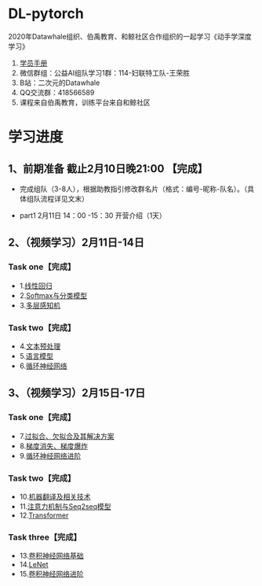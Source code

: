 # DL-pytorch

2020年Datawhale组织、伯禹教育、和鲸社区合作组织的一起学习《动手学深度学习》

1. [学员手册](https://shimo.im/docs/pdr3wkyHKrxJYdyT/read)
2. 微信群组：公益AI组队学习1群：114-妇联特工队-王荣胜
3. B站：二次元的Datawhale
4. QQ交流群：418566589
5. 课程来自伯禹教育，训练平台来自和鲸社区

# 学习进度

## 1、前期准备  截止2月10日晚21:00 【完成】

- 完成组队（3-8人），根据助教指引修改群名片（格式：编号-昵称-队名）。（具体组队流程详见文末）

- part1 2月11日 14：00 -15：30 开营介绍（1天）

## 2、（视频学习）2月11日-14日

### Task one【完成】

- 1.[线性回归](https://github.com/WangRongsheng/DL-pytorch/tree/master/%E3%80%902.11-14%E3%80%91Task%20one/1.线性回归)
- 2.[Softmax与分类模型](https://github.com/WangRongsheng/DL-pytorch/tree/master/%E3%80%902.11-14%E3%80%91Task%20one/2.Softmax与分类模型)
- 3.[多层感知机](https://github.com/WangRongsheng/DL-pytorch/tree/master/%E3%80%902.11-14%E3%80%91Task%20one/3.多层感知机)


### Task two【完成】

- 4.[文本预处理](https://github.com/WangRongsheng/DL-pytorch/tree/master/%E3%80%902.11-14%E3%80%91Task%20two/4.文本预处理)
- 5.[语言模型](https://github.com/WangRongsheng/DL-pytorch/tree/master/%E3%80%902.11-14%E3%80%91Task%20two/5.语言模型)
- 6.[循环神经网络](https://github.com/WangRongsheng/DL-pytorch/tree/master/%E3%80%902.11-14%E3%80%91Task%20two/6.循环神经网络)

## 3、（视频学习）2月15日-17日

### Task one【完成】

- 7.[过拟合、欠拟合及其解决方案](https://github.com/WangRongsheng/DL-pytorch/tree/master/%E3%80%902.15-17%E3%80%91Task%20one/7.%E8%BF%87%E6%8B%9F%E5%90%88%E3%80%81%E6%AC%A0%E6%8B%9F%E5%90%88%E5%8F%8A%E5%85%B6%E8%A7%A3%E5%86%B3%E6%96%B9%E6%A1%88)
- 8.[梯度消失、梯度爆炸](https://github.com/WangRongsheng/DL-pytorch/tree/master/%E3%80%902.15-17%E3%80%91Task%20one/8.梯度消失、梯度爆炸)
- 9.[循环神经网络进阶](https://github.com/WangRongsheng/DL-pytorch/tree/master/%E3%80%902.15-17%E3%80%91Task%20one/9.循环神经网络进阶)


### Task two【完成】

- 10.[机器翻译及相关技术](https://github.com/WangRongsheng/DL-pytorch/tree/master/【2.15-17】Task%20two/10.机器翻译及相关技术)
- 11.[注意力机制与Seq2seq模型](https://github.com/WangRongsheng/DL-pytorch/tree/master/【2.15-17】Task%20two/11.注意力机制与Seq2seq模型)
- 12.[Transformer](https://github.com/WangRongsheng/DL-pytorch/tree/master/【2.15-17】Task%20two/12.Transformer)

### Task three【完成】

- 13.[卷积神经网络基础](https://github.com/WangRongsheng/DL-pytorch/tree/master/%E3%80%902.15-17%E3%80%91Task%20three/13.%E5%8D%B7%E7%A7%AF%E7%A5%9E%E7%BB%8F%E7%BD%91%E7%BB%9C%E5%9F%BA%E7%A1%80)
- 14.[LeNet](https://github.com/WangRongsheng/DL-pytorch/tree/master/%E3%80%902.15-17%E3%80%91Task%20three/14.leNet)
- 15.[卷积神经网络进阶](https://github.com/WangRongsheng/DL-pytorch/tree/master/%E3%80%902.15-17%E3%80%91Task%20three/15.卷积神经网络进阶)
